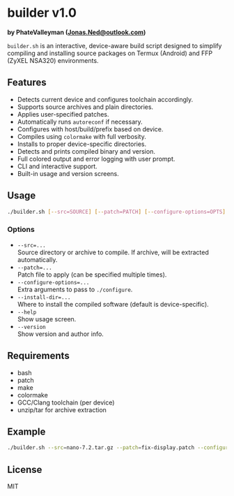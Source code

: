 # builder v1.0

**by PhateValleyman (Jonas.Ned@outlook.com)**

`builder.sh` is an interactive, device-aware build script designed to simplify compiling and installing source packages on Termux (Android) and FFP (ZyXEL NSA320) environments.

## Features

- Detects current device and configures toolchain accordingly.
- Supports source archives and plain directories.
- Applies user-specified patches.
- Automatically runs `autoreconf` if necessary.
- Configures with host/build/prefix based on device.
- Compiles using `colormake` with full verbosity.
- Installs to proper device-specific directories.
- Detects and prints compiled binary and version.
- Full colored output and error logging with user prompt.
- CLI and interactive support.
- Built-in usage and version screens.

## Usage

```bash
./builder.sh [--src=SOURCE] [--patch=PATCH] [--configure-options=OPTS] [--install-dir=DIR]
```

### Options

- `--src=...`  
  Source directory or archive to compile. If archive, will be extracted automatically.
- `--patch=...`  
  Patch file to apply (can be specified multiple times).
- `--configure-options=...`  
  Extra arguments to pass to `./configure`.
- `--install-dir=...`  
  Where to install the compiled software (default is device-specific).
- `--help`  
  Show usage screen.
- `--version`  
  Show version and author info.

## Requirements

- bash
- patch
- make
- colormake
- GCC/Clang toolchain (per device)
- unzip/tar for archive extraction

## Example

```bash
./builder.sh --src=nano-7.2.tar.gz --patch=fix-display.patch --configure-options="--enable-utf8"
```

## License

MIT